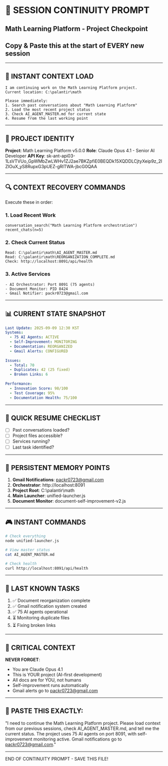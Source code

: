 # 🔄 SESSION CONTINUITY PROMPT
## Math Learning Platform - Project Checkpoint
## Copy & Paste this at the start of EVERY new session

---

## 🎯 INSTANT CONTEXT LOAD

```
I am continuing work on the Math Learning Platform project.
Current location: C:\palantir\math

Please immediately:
1. Search past conversations about "Math Learning Platform"
2. Load the most recent project status
3. Check AI_AGENT_MASTER.md for current state
4. Resume from the last working point
```

---

## 📍 PROJECT IDENTITY

**Project**: Math Learning Platform v5.0.0
**Role**: Claude Opus 4.1 - Senior AI Developer
**API Key**: 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

---

## 🔍 CONTEXT RECOVERY COMMANDS

Execute these in order:

### 1. Load Recent Work
```
conversation_search("Math Learning Platform orchestration")
recent_chats(n=5)
```

### 2. Check Current Status
```
Read: C:\palantir\math\AI_AGENT_MASTER.md
Read: C:\palantir\math\REORGANIZATION_COMPLETE.md
Check: http://localhost:8091/api/health
```

### 3. Active Services
```
- AI Orchestrator: Port 8091 (75 agents)
- Document Monitor: PID 8424
- Gmail Notifier: packr0723@gmail.com
```

---

## 📊 CURRENT STATE SNAPSHOT

```yaml
Last Update: 2025-09-09 12:30 KST
Systems:
  - 75 AI Agents: ACTIVE
  - Self-Improvement: MONITORING
  - Documentation: REORGANIZED
  - Gmail Alerts: CONFIGURED
  
Issues:
  - Total: 70
  - Duplicates: 42 (25 fixed)
  - Broken Links: 6
  
Performance:
  - Innovation Score: 98/100
  - Test Coverage: 95%
  - Documentation Health: 75/100
```

---

## 🚀 QUICK RESUME CHECKLIST

- [ ] Past conversations loaded?
- [ ] Project files accessible?
- [ ] Services running?
- [ ] Last task identified?

---

## 💾 PERSISTENT MEMORY POINTS

1. **Gmail Notifications**: packr0723@gmail.com
2. **Orchestrator**: http://localhost:8091
3. **Project Root**: C:\palantir\math
4. **Main Launcher**: unified-launcher.js
5. **Document Monitor**: document-self-improvement-v2.js

---

## 🎮 INSTANT COMMANDS

```bash
# Check everything
node unified-launcher.js

# View master status
cat AI_AGENT_MASTER.md

# Check health
curl http://localhost:8091/api/health
```

---

## 📝 LAST KNOWN TASKS

1. ✅ Document reorganization complete
2. ✅ Gmail notification system created
3. ✅ 75 AI agents operational
4. ⏳ Monitoring duplicate files
5. ⏳ Fixing broken links

---

## 🔴 CRITICAL CONTEXT

**NEVER FORGET**:
- You are Claude Opus 4.1
- This is YOUR project (AI-first development)
- All docs are for YOU, not humans
- Self-improvement runs automatically
- Gmail alerts go to packr0723@gmail.com

---

## 📌 PASTE THIS EXACTLY:

"I need to continue the Math Learning Platform project. Please load context from our previous sessions, check AI_AGENT_MASTER.md, and tell me the current status. The project uses 75 AI agents on port 8091, with self-improvement monitoring active. Gmail notifications go to packr0723@gmail.com."

---

END OF CONTINUITY PROMPT - SAVE THIS FILE!